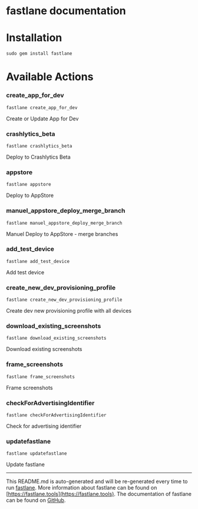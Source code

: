 fastlane documentation
================
# Installation
```
sudo gem install fastlane
```
# Available Actions
### create_app_for_dev
```
fastlane create_app_for_dev
```
Create or Update App for Dev
### crashlytics_beta
```
fastlane crashlytics_beta
```
Deploy to Crashlytics Beta
### appstore
```
fastlane appstore
```
Deploy to AppStore
### manuel_appstore_deploy_merge_branch
```
fastlane manuel_appstore_deploy_merge_branch
```
Manuel Deploy to AppStore - merge branches
### add_test_device
```
fastlane add_test_device
```
Add test device
### create_new_dev_provisioning_profile
```
fastlane create_new_dev_provisioning_profile
```
Create dev new provisioning profile with all devices
### download_existing_screenshots
```
fastlane download_existing_screenshots
```
Download existing screenshots
### frame_screenshots
```
fastlane frame_screenshots
```
Frame screenshots
### checkForAdvertisingIdentifier
```
fastlane checkForAdvertisingIdentifier
```
Check for advertising identifier
### updatefastlane
```
fastlane updatefastlane
```
Update fastlane

----

This README.md is auto-generated and will be re-generated every time to run [fastlane](https://fastlane.tools).
More information about fastlane can be found on [https://fastlane.tools](https://fastlane.tools).
The documentation of fastlane can be found on [GitHub](https://github.com/fastlane/fastlane/tree/master/fastlane).